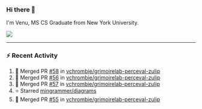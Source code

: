 ### Hi there 👋

I'm Venu, MS CS Graduate from New York University.


![](https://komarev.com/ghpvc/?username=vchrombie&label=👀)

---

### :zap: Recent Activity

<!--RECENT_ACTIVITY:start-->
1. 🎉 Merged PR [#58](https://github.com/vchrombie/grimoirelab-perceval-zulip/pull/58) in [vchrombie/grimoirelab-perceval-zulip](https://github.com/vchrombie/grimoirelab-perceval-zulip)
2. 🎉 Merged PR [#56](https://github.com/vchrombie/grimoirelab-perceval-zulip/pull/56) in [vchrombie/grimoirelab-perceval-zulip](https://github.com/vchrombie/grimoirelab-perceval-zulip)
3. 🎉 Merged PR [#57](https://github.com/vchrombie/grimoirelab-perceval-zulip/pull/57) in [vchrombie/grimoirelab-perceval-zulip](https://github.com/vchrombie/grimoirelab-perceval-zulip)
4. ⭐ Starred [mingrammer/diagrams](https://github.com/mingrammer/diagrams)
5. 🎉 Merged PR [#55](https://github.com/vchrombie/grimoirelab-perceval-zulip/pull/55) in [vchrombie/grimoirelab-perceval-zulip](https://github.com/vchrombie/grimoirelab-perceval-zulip)
<!--RECENT_ACTIVITY:end-->

<!--
**vchrombie/vchrombie** is a ✨ _special_ ✨ repository because its `README.md` (this file) appears on your GitHub profile.

Here are some ideas to get you started:

- 🔭 I’m currently working on ...
- 🌱 I’m currently learning ...
- 👯 I’m looking to collaborate on ...
- 🤔 I’m looking for help with ...
- 💬 Ask me about ...
- 📫 How to reach me: ...
- 😄 Pronouns: ...
- ⚡ Fun fact: ...
-->
